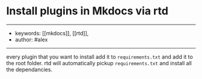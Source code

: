 # Install plugins in Mkdocs via rtd
---
- keywords: [[mkdocs]], [[rtd]], 
- author: #alex
---
every plugin that you want to install add it to `requirements.txt` and add it to the root 
folder. rtd will automatically pickup `requirements.txt` and install all the dependancies. 
